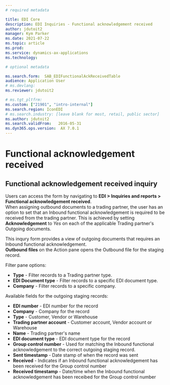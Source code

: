 ```yaml
---
# required metadata

title: EDI Core
description: EDI Inquiries - Functional acknowledgement received
author: jdutoit2
manager: Kym Parker
ms.date: 2021-07-22
ms.topic: article
ms.prod: 
ms.service: dynamics-ax-applications
ms.technology: 

# optional metadata

ms.search.form:  SAB_EDIFunctionalAckReceivedTable
audience: Application User
# ms.devlang: 
ms.reviewer: jdutoit2

# ms.tgt_pltfrm: 
ms.custom: ["21901", "intro-internal"]
ms.search.region: IconEDI
# ms.search.industry: [leave blank for most, retail, public sector]
ms.author: jdutoit2
ms.search.validFrom:   2016-05-31
ms.dyn365.ops.version:  AX 7.0.1
---
```



# Functional acknowledgement received

## Functional acknowledgement received inquiry
Users can access the form by navigating to **EDI > Inquiries and reports > Functional acknowledgement received**. <br>
When assigning outbound documents to a trading partner, the user has an option to set that an Inbound functional acknowledgement is required to be received from the trading partner.
This is achieved by setting **Acknowledgement** to *Yes* on each of the applicable Trading partner's Outgoing documents.

This inqury form provides a view of outgoing documents that requires an Inbound functional acknowledgement. <br>
**Outbound files** on the Action pane opens the Outbound file for the staging record.

Filter pane options:
- **Type** - Filter records to a Trading partner type.
- **EDI Document type** - Filter records to a specific EDI document type.
- **Company** - Filter records to a specific company.


Available fields for the outgoing staging records:
- **EDI number** - EDI number for the record
- **Company** - Company for the record
- **Type** - Customer, Vendor or Warehouse
- **Trading partner account** - Customer account, Vendor account or Warehouse
- **Name** - Trading partner's name
- **EDI document type** - EDI document type for the record
- **Group control number** - Used for matching the Inbound functional acknowledgement to the correct outgoing staging record.
- **Sent timestamp** - Date stamp of when the record was sent
- **Received** - Indicates if an Inbound functional acknowledgement has been received for the Group control number
- **Received timestamp** - Date/time when the Inbound functional acknowledgement has been receibed for the Group control number
